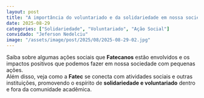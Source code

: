 ```yaml
---
layout: post 
title: "A importância do voluntariado e da solidariedade em nossa sociedade" 
date: 2025-08-29 
categories: ["Solidariedade", "Voluntariado", "Ação Social"]  
convidado: "Jeferson Nedelciu"
image: "/assets/image/post/2025/08/2025-08-29-02.jpg"
---
```


Saiba sobre algumas ações sociais que **Fatecanos** estão envolvidos e os impactos positivos que podemos fazer em nossa sociedade com pequenas ações.  
Além disso, veja como a **Fatec** se conecta com atividades sociais e outras instituições, promovendo o espírito de **solidariedade e voluntariado** dentro e fora da comunidade acadêmica.